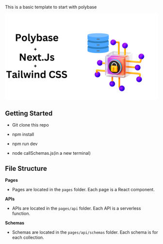 This is a basic template to start with polybase

![Main_iamge](https://github.com/PriyathamVarma/polybase_basic_template_js/blob/main/public/Polybase.png)

## Getting Started

- Git clone this repo

- npm install

- npm run dev

- node callSchemas.js(in a new terminal)



## File Structure

**Pages**

- Pages are located in the `pages` folder. Each page is a React component.

**APIs**

- APIs are located in the `pages/api` folder. Each API is a serverless function.

**Schemas**

- Schemas are located in the `pages/api/schemas` folder. Each schema is for each collection.
